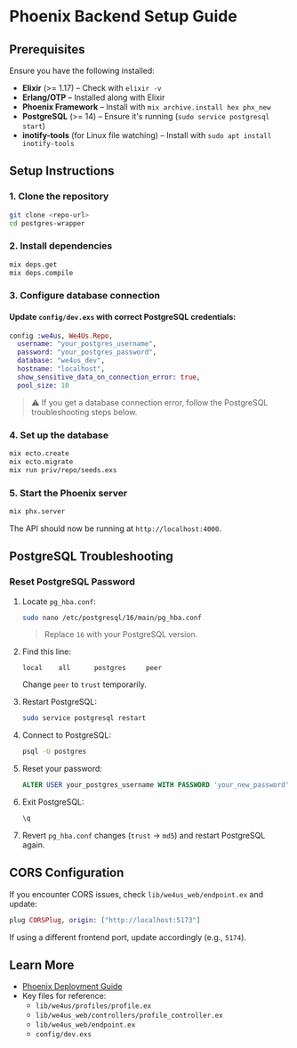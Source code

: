 # Phoenix Backend Setup Guide

## Prerequisites

Ensure you have the following installed:
- **Elixir** (>= 1.17) – Check with `elixir -v`
- **Erlang/OTP** – Installed along with Elixir
- **Phoenix Framework** – Install with `mix archive.install hex phx_new`
- **PostgreSQL** (>= 14) – Ensure it's running (`sudo service postgresql start`)
- **inotify-tools** (for Linux file watching) – Install with `sudo apt install inotify-tools`

## Setup Instructions

### 1. Clone the repository
```sh
git clone <repo-url>
cd postgres-wrapper
```

### 2. Install dependencies
```sh
mix deps.get
mix deps.compile
```

### 3. Configure database connection

#### Update `config/dev.exs` with correct PostgreSQL credentials:
```elixir
config :we4us, We4Us.Repo,
  username: "your_postgres_username",
  password: "your_postgres_password",
  database: "we4us_dev",
  hostname: "localhost",
  show_sensitive_data_on_connection_error: true,
  pool_size: 10
```

> ⚠️ If you get a database connection error, follow the PostgreSQL troubleshooting steps below.

### 4. Set up the database
```sh
mix ecto.create
mix ecto.migrate
mix run priv/repo/seeds.exs
```

### 5. Start the Phoenix server
```sh
mix phx.server
```

The API should now be running at `http://localhost:4000`.

## PostgreSQL Troubleshooting

### Reset PostgreSQL Password
1. Locate `pg_hba.conf`:
   ```sh
   sudo nano /etc/postgresql/16/main/pg_hba.conf
   ```
   > Replace `16` with your PostgreSQL version.

2. Find this line:
   ```
   local    all      postgres     peer
   ```
   Change `peer` to `trust` temporarily.

3. Restart PostgreSQL:
   ```sh
   sudo service postgresql restart
   ```

4. Connect to PostgreSQL:
   ```sh
   psql -U postgres
   ```

5. Reset your password:
   ```sql
   ALTER USER your_postgres_username WITH PASSWORD 'your_new_password';
   ```

6. Exit PostgreSQL:
   ```sh
   \q
   ```

7. Revert `pg_hba.conf` changes (`trust` → `md5`) and restart PostgreSQL again.

## CORS Configuration
If you encounter CORS issues, check `lib/we4us_web/endpoint.ex` and update:
```elixir
plug CORSPlug, origin: ["http://localhost:5173"]
```
If using a different frontend port, update accordingly (e.g., `5174`).

## Learn More
- [Phoenix Deployment Guide](https://hexdocs.pm/phoenix/deployment.html)
- Key files for reference:
  - `lib/we4us/profiles/profile.ex`
  - `lib/we4us_web/controllers/profile_controller.ex`
  - `lib/we4us_web/endpoint.ex`
  - `config/dev.exs`
